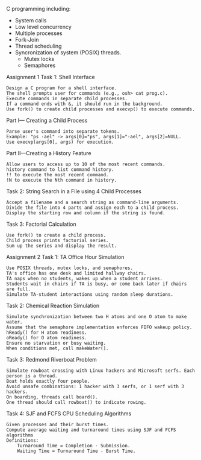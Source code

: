 C programming including:

* System calls
* Low level concurrency
* Multiple processes
* Fork-Join
* Thread scheduling
* Syncronization of system (POSIX) threads.
  * Mutex locks
  * Semaphores

Assignment 1
Task 1: Shell Interface

    Design a C program for a shell interface.
    The shell prompts user for commands (e.g., osh> cat prog.c).
    Execute commands in separate child processes.
    If a command ends with &, it should run in the background.
    Use fork() to create child processes and execvp() to execute commands.

Part I— Creating a Child Process

    Parse user's command into separate tokens.
    Example: "ps -ael" -> args[0]="ps", args[1]="-ael", args[2]=NULL.
    Use execvp(args[0], args) for execution.

Part II—Creating a History Feature

    Allow users to access up to 10 of the most recent commands.
    history command to list command history.
    !! to execute the most recent command.
    !N to execute the Nth command in history.

Task 2: String Search in a File using 4 Child Processes

    Accept a filename and a search string as command-line arguments.
    Divide the file into 4 parts and assign each to a child process.
    Display the starting row and column if the string is found.

Task 3: Factorial Calculation

    Use fork() to create a child process.
    Child process prints factorial series.
    Sum up the series and display the result.

Assignment 2
Task 1: TA Office Hour Simulation

    Use POSIX threads, mutex locks, and semaphores.
    TA's office has one desk and limited hallway chairs.
    TA naps when no students, wakes up when a student arrives.
    Students wait in chairs if TA is busy, or come back later if chairs are full.
    Simulate TA-student interactions using random sleep durations.

Task 2: Chemical Reaction Simulation

    Simulate synchronization between two H atoms and one O atom to make water.
    Assume that the semaphore implementation enforces FIFO wakeup policy.
    hReady() for H atom readiness.
    oReady() for O atom readiness.
    Ensure no starvation or busy waiting.
    When conditions met, call makeWater().

Task 3: Redmond Riverboat Problem

    Simulate rowboat crossing with Linux hackers and Microsoft serfs. Each person is a thread.
    Boat holds exactly four people.
    Avoid unsafe combinations: 1 hacker with 3 serfs, or 1 serf with 3 hackers.
    On boarding, threads call board().
    One thread should call rowboat() to indicate rowing.

Task 4: SJF and FCFS CPU Scheduling Algorithms

    Given processes and their burst times.
    Compute average waiting and turnaround times using SJF and FCFS algorithms
    Definitions:
        Turnaround Time = Completion - Submission.
        Waiting Time = Turnaround Time - Burst Time.